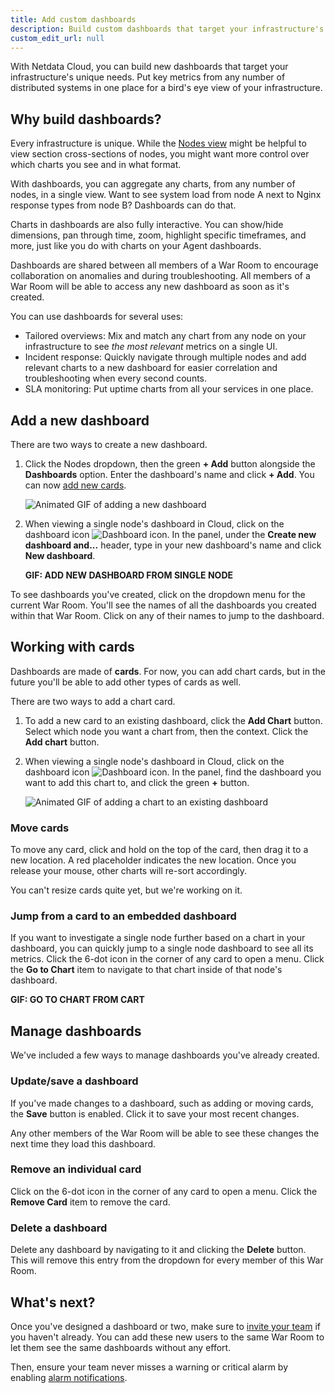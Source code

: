 ```yaml
---
title: Add custom dashboards
description: Build custom dashboards that target your infrastructure's unique needs and share them with your team for targeted visual anomaly detection or incident response.
custom_edit_url: null
---
```


With Netdata Cloud, you can build new dashboards that target your infrastructure's unique needs. Put key metrics from
any number of distributed systems in one place for a bird's eye view of your infrastructure.

## Why build dashboards?

Every infrastructure is unique. While the [Nodes view](/docs/cloud/visualize/nodes) might be helpful to view section
cross-sections of nodes, you might want more control over which charts you see and in what format.

With dashboards, you can aggregate any charts, from any number of nodes, in a single view. Want to see system load from
node A next to Nginx response types from node B? Dashboards can do that.

Charts in dashboards are also fully interactive. You can show/hide dimensions, pan through time, zoom, highlight
specific timeframes, and more, just like you do with charts on your Agent dashboards.

Dashboards are shared between all members of a War Room to encourage collaboration on anomalies and during
troubleshooting. All members of a War Room will be able to access any new dashboard as soon as it's created.

You can use dashboards for several uses:

-   Tailored overviews: Mix and match any chart from any node on your infrastructure to see _the most relevant_ metrics
    on a single UI.
-   Incident response: Quickly navigate through multiple nodes and add relevant charts to a new dashboard for easier
    correlation and troubleshooting when every second counts.
-   SLA monitoring: Put uptime charts from all your services in one place.

## Add a new dashboard

There are two ways to create a new dashboard.

1. Click the Nodes dropdown, then the green **+ Add** button alongside the **Dashboards** option. Enter the dashboard's
   name and click **+ Add**. You can now [add new cards](#working-with-cards).

   ![Animated GIF of adding a new
   dashboard](https://user-images.githubusercontent.com/1153921/87587662-40ef3000-c697-11ea-8989-2f313e963822.gif)

2. When viewing a single node's dashboard in Cloud, click on the dashboard icon <img
   src="https://user-images.githubusercontent.com/1153921/87587846-827fdb00-c697-11ea-9f31-aed0b8c6afba.png"
   alt="Dashboard icon" class="image-inline" />. In the panel, under the **Create new dashboard and...** header, type in
   your new dashboard's name and click **New dashboard**.

   **GIF: ADD NEW DASHBOARD FROM SINGLE NODE**

To see dashboards you've created, click on the dropdown menu for the current War Room. You'll see the names of all the
dashboards you created within that War Room. Click on any of their names to jump to the dashboard.

## Working with cards

Dashboards are made of **cards**. For now, you can add chart cards, but in the future you'll be able to add other types
of cards as well.

There are two ways to add a chart card.

1.  To add a new card to an existing dashboard, click the **Add Chart** button. Select which node you want a chart from,
    then the context. Click the **Add chart** button.

2.  When viewing a single node's dashboard in Cloud, click on the dashboard icon <img
    src="https://user-images.githubusercontent.com/1153921/87587846-827fdb00-c697-11ea-9f31-aed0b8c6afba.png"
    alt="Dashboard icon" class="image-inline" />. In the panel, find the dashboard you want to add this chart to, and
    click the green **+** button.

    ![Animated GIF of adding a chart to an existing
    dashboard](https://user-images.githubusercontent.com/1153921/87587703-4d738880-c697-11ea-89da-c3f62ecc4024.gif)

### Move cards

To move any card, click and hold on the top of the card, then drag it to a new location. A red placeholder indicates the
new location. Once you release your mouse, other charts will re-sort accordingly.

You can't resize cards quite yet, but we're working on it.

### Jump from a card to an embedded dashboard

If you want to investigate a single node further based on a chart in your dashboard, you can quickly jump to a single
node dashboard to see all its metrics. Click the 6-dot icon in the corner of any card to open a menu. Click the **Go to
Chart** item to navigate to that chart inside of that node's dashboard.

**GIF: GO TO CHART FROM CART**

## Manage dashboards

We've included a few ways to manage dashboards you've already created.

### Update/save a dashboard

If you've made changes to a dashboard, such as adding or moving cards, the **Save** button is enabled. Click it to save
your most recent changes.

Any other members of the War Room will be able to see these changes the next time they load this dashboard.

### Remove an individual card

Click on the 6-dot icon in the corner of any card to open a menu. Click the **Remove Card** item to remove the card.

### Delete a dashboard

Delete any dashboard by navigating to it and clicking the **Delete** button. This will remove this entry from the
dropdown for every member of this War Room.

## What's next?

Once you've designed a dashboard or two, make sure to [invite your team](/docs/cloud/collaborate/invite-your-team) if
you haven't already. You can add these new users to the same War Room to let them see the same dashboards without any
effort.

Then, ensure your team never misses a warning or critical alarm by enabling
[alarm notifications](/docs/cloud/monitor/notifications).
